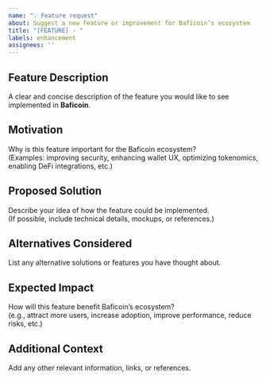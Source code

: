 ```yaml
---
name: "💡 Feature request"
about: Suggest a new feature or improvement for Baficoin’s ecosystem
title: "[FEATURE] - "
labels: enhancement
assignees: ''
---
```


## Feature Description
A clear and concise description of the feature you would like to see implemented in **Baficoin**.

## Motivation
Why is this feature important for the Baficoin ecosystem?  
(Examples: improving security, enhancing wallet UX, optimizing tokenomics, enabling DeFi integrations, etc.)

## Proposed Solution
Describe your idea of how the feature could be implemented.  
(If possible, include technical details, mockups, or references.)

## Alternatives Considered
List any alternative solutions or features you have thought about.

## Expected Impact
How will this feature benefit Baficoin’s ecosystem?  
(e.g., attract more users, increase adoption, improve performance, reduce risks, etc.)

## Additional Context
Add any other relevant information, links, or references.
